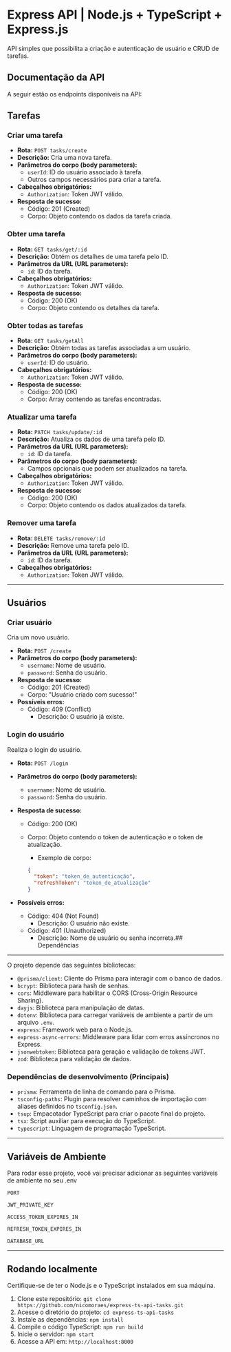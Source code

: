 
# Express API | Node.js + TypeScript + Express.js

API simples que possibilita a criação e autenticação de usuário e CRUD de tarefas.



## Documentação da API

A seguir estão os endpoints disponíveis na API:

## Tarefas

### Criar uma tarefa

-   **Rota:** `POST tasks/create`
-   **Descrição:** Cria uma nova tarefa.
-   **Parâmetros do corpo (body parameters):**
    -   `userId`: ID do usuário associado à tarefa.
    -   Outros campos necessários para criar a tarefa.
-   **Cabeçalhos obrigatórios:**
    -   `Authorization`: Token JWT válido.
-   **Resposta de sucesso:**
    -   Código: 201 (Created)
    -   Corpo: Objeto contendo os dados da tarefa criada.

### Obter uma tarefa

-   **Rota:** `GET tasks/get/:id`
-   **Descrição:** Obtém os detalhes de uma tarefa pelo ID.
-   **Parâmetros da URL (URL parameters):**
    -   `id`: ID da tarefa.
-   **Cabeçalhos obrigatórios:**
    -   `Authorization`: Token JWT válido.
-   **Resposta de sucesso:**
    -   Código: 200 (OK)
    -   Corpo: Objeto contendo os detalhes da tarefa.

### Obter todas as tarefas

-   **Rota:** `GET tasks/getAll`
-   **Descrição:** Obtém todas as tarefas associadas a um usuário.
-   **Parâmetros do corpo (body parameters):**
    -   `userId`: ID do usuário.
-   **Cabeçalhos obrigatórios:**
    -   `Authorization`: Token JWT válido.
-   **Resposta de sucesso:**
    -   Código: 200 (OK)
    -   Corpo: Array contendo as tarefas encontradas.

### Atualizar uma tarefa

-   **Rota:** `PATCH tasks/update/:id`
-   **Descrição:** Atualiza os dados de uma tarefa pelo ID.
-   **Parâmetros da URL (URL parameters):**
    -   `id`: ID da tarefa.
-   **Parâmetros do corpo (body parameters):**
    -   Campos opcionais que podem ser atualizados na tarefa.
-   **Cabeçalhos obrigatórios:**
    -   `Authorization`: Token JWT válido.
-   **Resposta de sucesso:**
    -   Código: 200 (OK)
    -   Corpo: Objeto contendo os dados atualizados da tarefa.

### Remover uma tarefa

-   **Rota:** `DELETE tasks/remove/:id`
-   **Descrição:** Remove uma tarefa pelo ID.
-   **Parâmetros da URL (URL parameters):**
    -   `id`: ID da tarefa.
-   **Cabeçalhos obrigatórios:**
    -   `Authorization`: Token JWT válido.

---
## Usuários

### Criar usuário

Cria um novo usuário.

-   **Rota:** `POST /create`
-   **Parâmetros do corpo (body parameters):**
    -   `username`: Nome de usuário.
    -   `password`: Senha do usuário.
-   **Resposta de sucesso:**
    -   Código: 201 (Created)
    -   Corpo: "Usuário criado com sucesso!"
-   **Possíveis erros:**
    -   Código: 409 (Conflict)
        -   Descrição: O usuário já existe.

### Login do usuário

Realiza o login do usuário.

-   **Rota:** `POST /login`
-   **Parâmetros do corpo (body parameters):**
    -   `username`: Nome de usuário.
    -   `password`: Senha do usuário.
-   **Resposta de sucesso:**
    -   Código: 200 (OK)
    -   Corpo: Objeto contendo o token de autenticação e o token de atualização.
        
        -   Exemplo de corpo:

        ```json
        {
          "token": "token_de_autenticação",
          "refreshToken": "token_de_atualização"
        } 
        ```
        
-   **Possíveis erros:**
    -   Código: 404 (Not Found)
        -   Descrição: O usuário não existe.
    -   Código: 401 (Unauthorized)
        -   Descrição: Nome de usuário ou senha incorreta.## Dependências

---
O projeto depende das seguintes bibliotecas:

-   `@prisma/client`: Cliente do Prisma para interagir com o banco de dados.
-   `bcrypt`: Biblioteca para hash de senhas.
-   `cors`: Middleware para habilitar o CORS (Cross-Origin Resource Sharing).
-   `dayjs`: Biblioteca para manipulação de datas.
-   `dotenv`: Biblioteca para carregar variáveis de ambiente a partir de um arquivo `.env`.
-   `express`: Framework web para o Node.js.
-   `express-async-errors`: Middleware para lidar com erros assíncronos no Express.
-   `jsonwebtoken`: Biblioteca para geração e validação de tokens JWT.
-   `zod`: Biblioteca para validação de dados.

### Dependências de desenvolvimento (Principais)

-   `prisma`: Ferramenta de linha de comando para o Prisma.
-   `tsconfig-paths`: Plugin para resolver caminhos de importação com aliases definidos no `tsconfig.json`.
-   `tsup`: Empacotador TypeScript para criar o pacote final do projeto.
-   `tsx`: Script auxiliar para execução do TypeScript.
-   `typescript`: Linguagem de programação TypeScript.

---
## Variáveis de Ambiente

Para rodar esse projeto, você vai precisar adicionar as seguintes variáveis de ambiente no seu .env

`PORT`

`JWT_PRIVATE_KEY`

`ACCESS_TOKEN_EXPIRES_IN`

`REFRESH_TOKEN_EXPIRES_IN`

`DATABASE_URL`

---
## Rodando localmente

Certifique-se de ter o Node.js e o TypeScript instalados em sua máquina.

1.  Clone este repositório: `git clone https://github.com/nicomoraes/express-ts-api-tasks.git`
2.  Acesse o diretório do projeto: `cd express-ts-api-tasks`
3.  Instale as dependências: `npm install`
4.  Compile o código TypeScript: `npm run build`
5.  Inicie o servidor: `npm start`
6.  Acesse a API em: `http://localhost:8000`